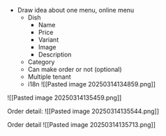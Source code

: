 - Draw idea about one menu, online menu
	- Dish
		- Name
		- Price
		- Variant
		- Image
		- Description
	- Category
	- Can make order or not (optional)
	- Multiple tenant
	- i18n
 ![[Pasted image 20250314134859.png]]


![[Pasted image 20250314135459.png]]

Order detail:
![[Pasted image 20250314135544.png]]

Order detail
![[Pasted image 20250314135713.png]]
